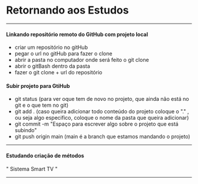 # Retornando aos Estudos
- - -
#### Linkando repositório remoto do GitHub com projeto local

- criar um repositório no gitHub
- pegar o url no gitHub para fazer o clone
- abrir a pasta no computador onde será feito o git clone
- abrir o gitBash dentro da pasta
- fazer o git clone + url do repositório

#### Subir projeto para GtiHub

- git status (para ver oque tem de novo no projeto, que ainda não está no git e o que tem no git)
- git add . (caso queira adicionar todo conteúdo do projeto coloque o "." , ou seja algo especifico, coloque o nome da pasta que queira adicionar)
- git commit -m "Espaço para escrever algo sobre o projeto que está subindo"
- git push origin main (main é a branch que estamos mandando o projeto)
- - -
#### Estudando criação de métodos
" Sistema Smart TV "
- - -
